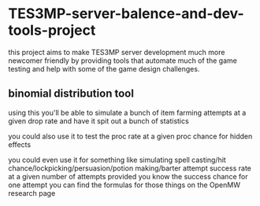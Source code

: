 # TES3MP-server-balence-and-dev-tools-project
this project aims to make TES3MP server development much more newcomer friendly by providing tools that automate much of the game testing and help with some of the game design challenges.

## binomial distribution tool
using this you'll be able to simulate a bunch of item farming attempts at a given drop rate and have it spit out a bunch of statistics

you could also use it to test the proc rate at a given proc chance for hidden effects

you could even use it for something like simulating spell casting/hit chance/lockpicking/persuasion/potion making/barter attempt success rate at a given number of attempts provided you know the success chance for one attempt
you can find the formulas for those things on the OpenMW research page

